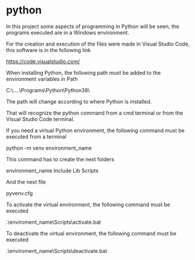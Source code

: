 # python

In this project some aspects of programming in Python will be seen, the programs executed are in a Windows environment.

For the creation and execution of the files were made in Visual Studio Code, this software is in the following link

https://code.visualstudio.com/

When installing Python, the following path must be added to the environment variables in Path

C:\\....\Programs\Python\Python38\

The path will change according to where Python is installed.

That will recognize the python command from a cmd terminal or from the Visual Studio Code terminal.

If you need a virtual Python environment, the following command must be executed from a terminal

python -m venv environment_name

This command has to create the next folders

environment_name
   Include
   Lib
   Scripts

And the next file

pyvenv.cfg

To activate the virtual environment, the following command must be executed

.\enviroment_name\Scripts\activate.bat

To deactivate the virtual environment, the following command must be executed

.\enviroment_name\Scripts\deactivate.bat

